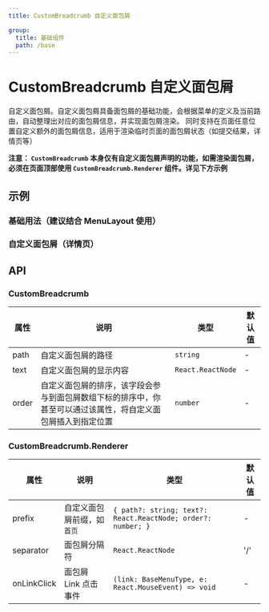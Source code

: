 ```yaml
---
title: CustomBreadcrumb 自定义面包屑

group:
  title: 基础组件
  path: /base
---
```


# CustomBreadcrumb 自定义面包屑

自定义面包屑。自定义面包屑具备面包屑的基础功能，会根据菜单的定义及当前路由，自动整理出对应的面包屑信息，并实现面包屑渲染。
同时支持在页面任意位置自定义额外的面包屑信息，适用于渲染临时页面的面包屑状态（如提交结果，详情页等）

**注意： `CustomBreadcrumb` 本身仅有自定义面包屑声明的功能，如需渲染面包屑，必须在页面顶部使用 `CustomBreadcrumb.Renderer` 组件。详见下方示例**

## 示例

### 基础用法（建议结合 MenuLayout 使用）

<code src="./demo/Demo1.tsx"></code>

### 自定义面包屑（详情页）

<code src="./demo/Demo2.tsx"></code>

## API

### CustomBreadcrumb

| 属性  | 说明                                                                                                         | 类型              | 默认值 |
| ----- | ------------------------------------------------------------------------------------------------------------ | ----------------- | ------ |
| path  | 自定义面包屑的路径                                                                                           | `string`          | -      |
| text  | 自定义面包屑的显示内容                                                                                       | `React.ReactNode` | -      |
| order | 自定义面包屑的排序，该字段会参与到面包屑数组下标的排序中，你甚至可以通过该属性，将自定义面包屑插入到指定位置 | `number`          | -      |

### CustomBreadcrumb.Renderer

| 属性        | 说明                        | 类型                                                         | 默认值 |
| ----------- | --------------------------- | ------------------------------------------------------------ | ------ |
| prefix      | 自定义面包屑前缀，如 `首页` | `{ path?: string; text?: React.ReactNode; order?: number; }` | -      |
| separator   | 面包屑分隔符                | `React.ReactNode`                                            | '/'    |
| onLinkClick | 面包屑 Link 点击事件        | `(link: BaseMenuType, e: React.MouseEvent) => void`          | -      |
